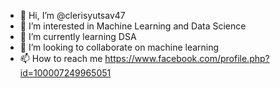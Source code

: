 - 👋 Hi, I’m @clerisyutsav47
- 👀 I’m interested in Machine Learning and Data Science
- 🌱 I’m currently learning DSA
- 💞️ I’m looking to collaborate on machine learning
- 📫 How to reach me https://www.facebook.com/profile.php?id=100007249965051

<!---
clerisyutsav47/clerisyutsav47 is a ✨ special ✨ repository because its `README.md` (this file) appears on your GitHub profile.
You can click the Preview link to take a look at your changes.
--->
